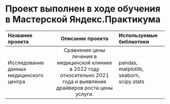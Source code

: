 # Проект выполнен в ходе обучения в Мастерской Яндекс.Практикума
|Название проекта|Описание проекта|Используемые библиотеки|
| :--- | :---: | :--- |
|Исследование данных медицинского центра|Сравнение цены лечения в медицинской клинике в 2022 году относительно 2021 года и выявление драйверов роста цены услуги.| pandas, matplotlib, seaborn, scipy.stats |
